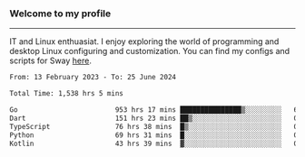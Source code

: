 ### Welcome to my profile

---

IT and Linux enthuasiat. I enjoy exploring the world of programming and desktop Linux configuring and customization. You can find my configs and scripts for Sway [here](https://github.com/uroborosq/mess-of-linux-configurations).

<!-- <div display="block">
 	<img align="left" width="48%" alt="isocalendar" src=".github/metrics/isocalendar_metrics.svg" />
	<img align="center" width="48%" alt="contributions" src=".github/metrics/contributions_metrics.svg" />
	<img align="center" alt="languages" src=".github/metrics/languages_metrics.svg" />
</div> -->

<!-- ![](https://komarev.com/ghpvc/?username=uroborosq&color=success&style=flat-square) -->
<!-- [](https://img.shields.io/github/last-commit/uroborosq/uroborosq?label=Profile%20updated&style=flat-square) -->

<!--START_SECTION:waka-->

```txt
From: 13 February 2023 - To: 25 June 2024

Total Time: 1,538 hrs 5 mins

Go                        953 hrs 17 mins ███████████████▒░░░░░░░░░   61.32 %
Dart                      151 hrs 23 mins ██▒░░░░░░░░░░░░░░░░░░░░░░   09.74 %
TypeScript                76 hrs 38 mins  █▒░░░░░░░░░░░░░░░░░░░░░░░   04.93 %
Python                    69 hrs 31 mins  █░░░░░░░░░░░░░░░░░░░░░░░░   04.47 %
Kotlin                    43 hrs 39 mins  ▓░░░░░░░░░░░░░░░░░░░░░░░░   02.81 %
```

<!--END_SECTION:waka-->
